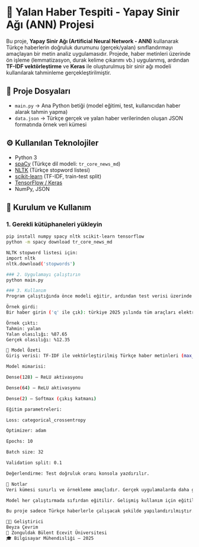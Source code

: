 # 🧠 Yalan Haber Tespiti - Yapay Sinir Ağı (ANN) Projesi

Bu proje, **Yapay Sinir Ağı (Artificial Neural Network - ANN)** kullanarak Türkçe haberlerin doğruluk durumunu (gerçek/yalan) sınıflandırmayı amaçlayan bir metin analiz uygulamasıdır. Projede, haber metinleri üzerinde ön işleme (lemmatizasyon, durak kelime çıkarımı vb.) uygulanmış, ardından **TF-IDF vektörleştirme** ve **Keras** ile oluşturulmuş bir sinir ağı modeli kullanılarak tahminleme gerçekleştirilmiştir.

## 📁 Proje Dosyaları

- `main.py` → Ana Python betiği (model eğitimi, test, kullanıcıdan haber alarak tahmin yapma)
- `data.json` → Türkçe gerçek ve yalan haber verilerinden oluşan JSON formatında örnek veri kümesi

## ⚙️ Kullanılan Teknolojiler

- Python 3
- [spaCy](https://spacy.io/) (Türkçe dil modeli: `tr_core_news_md`)
- [NLTK](https://www.nltk.org/) (Türkçe stopword listesi)
- [scikit-learn](https://scikit-learn.org/) (TF-IDF, train-test split)
- [TensorFlow / Keras](https://www.tensorflow.org/)
- NumPy, JSON

## 🚀 Kurulum ve Kullanım

### 1. Gerekli kütüphaneleri yükleyin

```bash
pip install numpy spacy nltk scikit-learn tensorflow
python -m spacy download tr_core_news_md

NLTK stopword listesi için:
import nltk
nltk.download('stopwords')

### 2. Uygulamayı çalıştırın
python main.py

### 3. Kullanım
Program çalıştığında önce modeli eğitir, ardından test verisi üzerinde doğruluk oranını ekrana yazdırır. Daha sonra kullanıcıdan haber metni girmesi istenir ve girilen metnin "gerçek" mi yoksa "yalan" mı olduğu tahmin edilir.

Örnek girdi:
Bir haber girin ('q' ile çık): türkiye 2025 yılında tüm araçları elektrikliye dönüştürdü

Örnek çıktı:
Tahmin: yalan
Yalan olasılığı: %87.65
Gerçek olasılığı: %12.35

🧪 Model Özeti
Giriş verisi: TF-IDF ile vektörleştirilmiş Türkçe haber metinleri (max_features=5000)

Model mimarisi:

Dense(128) – ReLU aktivasyonu

Dense(64) – ReLU aktivasyonu

Dense(2) – Softmax (çıkış katmanı)

Eğitim parametreleri:

Loss: categorical_crossentropy

Optimizer: adam

Epochs: 10

Batch size: 32

Validation split: 0.1

Değerlendirme: Test doğruluk oranı konsola yazdırılır.

📌 Notlar
Veri kümesi sınırlı ve örnekleme amaçlıdır. Gerçek uygulamalarda daha geniş ve dengeli veri seti önerilir.

Model her çalıştırmada sıfırdan eğitilir. Gelişmiş kullanım için eğitilen model .h5 formatında kaydedilip daha sonra yüklenebilir.

Bu proje sadece Türkçe haberlerle çalışacak şekilde yapılandırılmıştır.

👩‍💻 Geliştirici
Beyza Çevrim
📍 Zonguldak Bülent Ecevit Üniversitesi
🎓 Bilgisayar Mühendisliği — 2025
